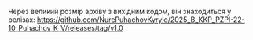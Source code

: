 Через великий розмір архіву з вихідним кодом, він знаходиться у релізах:
https://github.com/NurePuhachovKyrylo/2025_B_KKP_PZPI-22-10_Puhachov_K_V/releases/tag/v1.0
